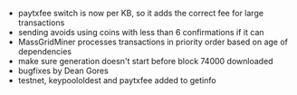 * paytxfee switch is now per KB, so it adds the correct fee for large transactions
* sending avoids using coins with less than 6 confirmations if it can
* MassGridMiner processes transactions in priority order based on age of dependencies
* make sure generation doesn't start before block 74000 downloaded
* bugfixes by Dean Gores
* testnet, keypoololdest and paytxfee added to getinfo
